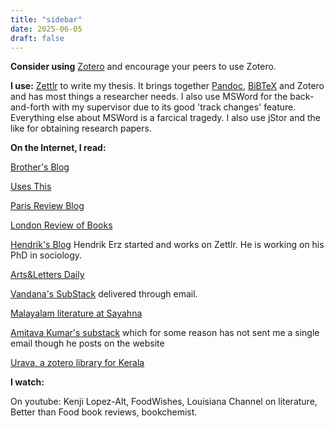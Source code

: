 ```yaml
---
title: "sidebar"
date: 2025-06-05
draft: false
---
```


**Consider using** [Zotero](https://www.zotero.org) and encourage your peers to use Zotero.

**I use:** [Zettlr](https://www.zettlr.com) to write my thesis. It brings together [Pandoc](https://pandoc.org), [BiBTeX](https://www.bibtex.org) and Zotero and has most things a researcher needs. I also use MSWord for the back-and-forth with my supervisor due to its good 'track changes' feature. Everything else about MSWord is a farcical tragedy. I also use jStor and the like for obtaining research papers.

**On the Internet, I read:**

[Brother's Blog](https://keyaar.in)

[Uses This](https://usesthis.com)

[Paris Review Blog](https://www.theparisreview.org/blog)

[London Review of Books](https://www.lrb.co.uk/)

[Hendrik's Blog](https://hendrik-erz.de) Hendrik Erz started and works on Zettlr. He is working on his PhD in sociology.

[Arts&Letters Daily](https://www.aldaily.com/)

[Vandana's SubStack](https://oldernotwiser.substack.com/) delivered through email.

[Malayalam literature at Sayahna](https://books.sayahna.org/)

[Amitava Kumar's substack](https://amitavakumar.substack.com/) which for some reason has not sent me a single email though he posts on the website

[Urava, a zotero library for Kerala](https://uravakerala.wordpress.com/)

**I watch:**

On youtube: Kenji Lopez-Alt, FoodWishes, Louisiana Channel on literature, Better than Food book reviews, bookchemist.
